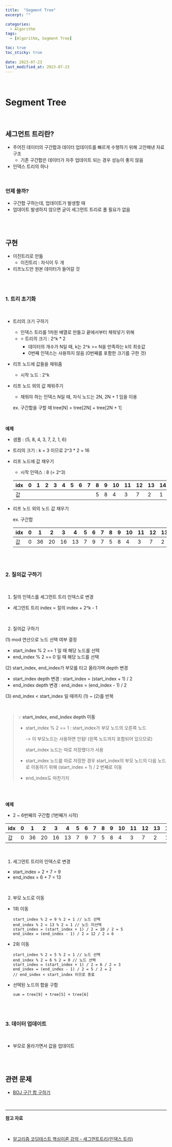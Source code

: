 ```yaml
---
title:  "Segment Tree"
excerpt: ""

categories:
  - Algorithm
tags:
  - [Algorithm, Segment Tree]

toc: true
toc_sticky: true
 
date: 2023-07-23
last_modified_at: 2023-07-23
---
```


<br>

# **Segment Tree**

<br>

## **세그먼트 트리란?**

- 주어진 데이터의 구간합과 데이터 업데이트를 빠르게 수행하기 위해 고안해낸 자료구조
    - 기존 구간합은 데이터가 자주 업데이트 되는 경우 성능이 좋지 않음
- 인덱스 트리의 하나

<br>

### **언제 쓸까?**

- 구간합 구하는데, 업데이트가 발생할 때
- 업데이트 발생하지 않으면 굳이 세그먼트 트리로 풀 필요가 없음

<br>
<br>

## **구현**

- 이진트리로 만듦
    - 이진트리 : 자식이 두 개
- 리프노드만 원본 데이터가 들어갈 것

<br>
<br>

### **1. 트리 초기화**

<br>

- 트리의 크기 구하기
    - 인덱스 트리를 1차원 배열로 만들고 끝에서부터 채워넣기 위해
    - ⭐️ 트리의 크기 : 2^k * 2
        - 데이터의 개수가 N일 때, k는 2^k >= N을 만족하는 k의 최솟값
        - 0번째 인덱스는 사용하지 않음 (0번째를 포함한 크기를 구한 것)
- 리프 노드에 값들을 채워줌
    - 시작 노드 : 2^k
- 리프 노드 외의 값 채워주기
    - 채워야 하는 인덱스 N일 때, 자식 노드는 2N, 2N + 1 임을 이용
    
    ex. 구간합을 구할 때 tree[N] = tree[2N] + tree[2N + 1]
    
<br>

**예제**

- 샘플 : {5, 8, 4, 3, 7, 2, 1, 6}
- 트리의 크기 : k = 3 이므로 2^3 * 2 = 16
- 리프 노드에 값 채우기
    - 시작 인덱스 : 8 (= 2^3)
    
    | idx | 0 | 1 | 2 | 3 | 4 | 5 | 6 | 7 | 8 | 9 | 10 | 11 | 12 | 13 | 14 | 15 |
    | --- | --- | --- | --- | --- | --- | --- | --- | --- | --- | --- | --- | --- | --- | --- | --- | --- |
    | 값 |  |  |  |  |  |  |  |  | 5 | 8 | 4 | 3 | 7 | 2 | 1 | 6 |
- 리프 노드 외의 노드 값 채우기
    
    ex. 구간합
    
    | idx | 0 | 1 | 2 | 3 | 4 | 5 | 6 | 7 | 8 | 9 | 10 | 11 | 12 | 13 | 14 | 15 |
    | --- | --- | --- | --- | --- | --- | --- | --- | --- | --- | --- | --- | --- | --- | --- | --- | --- |
    | 값 | 0 | 36 | 20 | 16 | 13 | 7 | 9 | 7 | 5 | 8 | 4 | 3 | 7 | 2 | 1 | 6 |


<br>
<br>

### **2. 질의값 구하기**

<br>

1) 질의 인덱스를 세그먼트 트리 인덱스로 변경

- 세그먼트 트리 index = 질의 index + 2^k - 1

<br>

2) 질의값 구하기

(1) mod 연산으로 노드 선택 여부 결정

- start_index % 2 == 1 일 때 해당 노드를 선택
- end_index % 2 == 0 일 때 해당 노드를 선택

(2) start_index, end_index가 부모를 타고 올라가며 depth 변경

- start_index depth 변경 : start_index = (start_index + 1) / 2
- end_index depth 변경 : end_index = (end_index - 1) / 2

(3) end_index < start_index 일 때까지 (1) ~ (2)를 반복

<br>

>💡 **start_index, end_index depth 이동**
>
>- start_index % 2 == 1 : start_index가 부모 노드의 오른쪽 노드
>    
>    -> 이 부모노드는 사용하면 안됨! (왼쪽 노드까지 포함되어 있으므로)
>    
>    start_index 노드는 따로 저장했다가 사용
>    
>- start_index 노드를 따로 저장한 경우 start_index의 부모 노드의 다음 노드로 이동하기 위해 (start_index + 1) / 2 번째로 이동
>- end_index도 마찬가지
    
<br>
<br>

**예제**


- 2 ~ 6번째의 구간합 (1번째가 시작)

| idx | 0 | 1 | 2 | 3 | 4 | 5 | 6 | 7 | 8 | 9 | 10 | 11 | 12 | 13 | 14 | 15 |
| --- | --- | --- | --- | --- | --- | --- | --- | --- | --- | --- | --- | --- | --- | --- | --- | --- |
| 값 | 0 | 36 | 20 | 16 | 13 | 7 | 9 | 7 | 5 | 8 | 4 | 3 | 7 | 2 | 1 | 6 |

<br>

1) 세그먼트 트리의 인덱스로 변경

- start_index = 2 + 7 = 9
- end_index = 6 + 7 = 13

<br>

2) 부모 노드로 이동

- 1회 이동
    
    ```
    start_index % 2 = 9 % 2 = 1 // 노드 선택
    end_index % 2 = 13 % 2 = 1 // 노드 미선택
    start_index = (start_index + 1) / 2 = 10 / 2 = 5
    end_index = (end_index - 1) / 2 = 12 / 2 = 6
    ```
    

    

- 2회 이동
    
    ```
    start_index % 2 = 5 % 2 = 1 // 노드 선택
    end_index % 2 = 6 % 2 = 0 // 노드 선택
    start_index = (start_index + 1) / 2 = 6 / 2 = 3
    end_index = (end_index - 1) / 2 = 5 / 2 = 2
    // end_index < start_index 이므로 종료
    ```
    

- 선택된 노드의 합을 구함
    
    ```
    sum = tree[9] + tree[5] + tree[6]
    ```
    
<br>
<br>

### **3. 데이터 업데이트**

<br>

- 부모로 올라가면서 값을 업데이트

<br>
<br>

## **관련 문제**

- [BOJ 구간 합 구하기](https://www.acmicpc.net/problem/2042)

<br>

---

**참고 자료**

<br>

- [알고리즘 코딩테스트 핵심이론 강의 - 세그먼트트리(인덱스 트리)](https://www.youtube.com/watch?v=1d9sqmuLy-o)

<br>
<br>